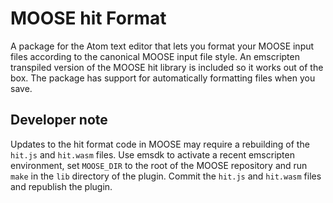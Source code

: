 # MOOSE hit Format

A package for the Atom text editor that lets you format your MOOSE input files
according to the canonical MOOSE input file style. An emscripten transpiled
version of the MOOSE hit library is included so it works out of the box. The
package has support for automatically formatting files when you save.

## Developer note

Updates to the hit format code in MOOSE may require a rebuilding of the `hit.js`
and `hit.wasm` files. Use emsdk to activate a recent emscripten environment, set
`MOOSE_DIR` to the root of the MOOSE repository and run `make` in the `lib`
directory of the plugin. Commit the `hit.js` and `hit.wasm` files and republish
the plugin.
